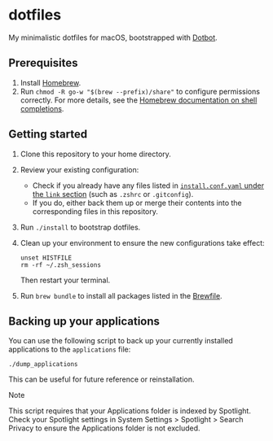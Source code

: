# dotfiles

My minimalistic dotfiles for macOS, bootstrapped with [Dotbot](https://github.com/anishathalye/dotbot).

## Prerequisites

1. Install [Homebrew](https://brew.sh/).
2. Run `chmod -R go-w "$(brew --prefix)/share"` to configure permissions correctly. For more details, see the [Homebrew documentation on shell completions](https://docs.brew.sh/Shell-Completion#configuring-completions-in-zsh).

## Getting started

1. Clone this repository to your home directory.
2. Review your existing configuration:
   - Check if you already have any files listed in [`install.conf.yaml` under the `link` section](./install.conf.yaml) (such as `.zshrc` or `.gitconfig`).
   - If you do, either back them up or merge their contents into the corresponding files in this repository.
3. Run `./install` to bootstrap dotfiles.
4. Clean up your environment to ensure the new configurations take effect:

   ```shell
   unset HISTFILE
   rm -rf ~/.zsh_sessions
   ```

   Then restart your terminal.

5. Run `brew bundle` to install all packages listed in the [Brewfile](./Brewfile).

## Backing up your applications

You can use the following script to back up your currently installed applications to the `applications` file:

```shell
./dump_applications
```

This can be useful for future reference or reinstallation.

> [!NOTE]
> This script requires that your Applications folder is indexed by Spotlight. Check your Spotlight settings in System Settings > Spotlight > Search Privacy to ensure the Applications folder is not excluded.
